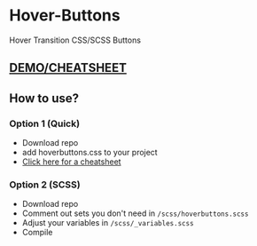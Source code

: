 # Hover-Buttons
Hover Transition CSS/SCSS Buttons

## [DEMO/CHEATSHEET](https://varin6.github.io/Hover-Buttons/)

## How to use?

### Option 1 (Quick)
- Download repo
- add hoverbuttons.css to your project
- [Click here for a cheatsheet](https://varin6.github.io/Hover-Buttons/)

### Option 2 (SCSS)
- Download repo
- Comment out sets you don't need in `/scss/hoverbuttons.scss`
- Adjust your variables in `/scss/_variables.scss`
- Compile

